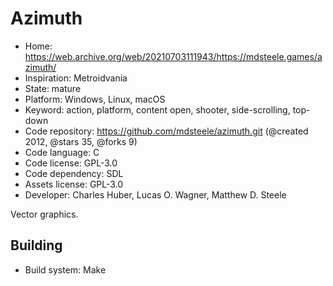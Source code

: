 # Azimuth

- Home: https://web.archive.org/web/20210703111943/https://mdsteele.games/azimuth/
- Inspiration: Metroidvania
- State: mature
- Platform: Windows, Linux, macOS
- Keyword: action, platform, content open, shooter, side-scrolling, top-down
- Code repository: https://github.com/mdsteele/azimuth.git (@created 2012, @stars 35, @forks 9)
- Code language: C
- Code license: GPL-3.0
- Code dependency: SDL
- Assets license: GPL-3.0
- Developer: Charles Huber, Lucas O. Wagner, Matthew D. Steele

Vector graphics.

## Building

- Build system: Make
